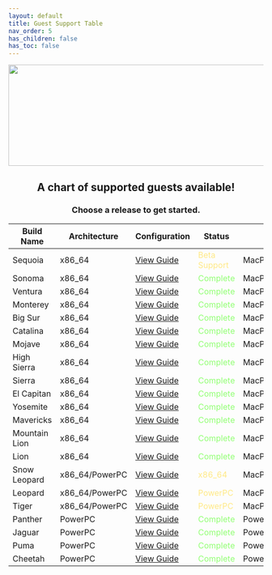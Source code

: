 ```yaml
---
layout: default
title: Guest Support Table
nav_order: 5
has_children: false
has_toc: false
---
```


<p align="center">
  <img width="650" height="200" src="../../../assets/HeaderGST.png">
</p>

<h2 align="center">A chart of supported guests available!</h2>
<h3 align="center">Choose a release to get started.</h3>


| Build Name | Architecture | Configuration | Status | Model | 
| --- | --- | --- | --- | --- |
| Sequoia | x86_64 | [View Guide](../../../installguides/00-Sequoia/index) | <span style="color: #ffe985;">Beta Support</span> | MacPro7,1 |
| Sonoma | x86_64 | [View Guide](../../../installguides/01-Sonoma/index) | <span style="color: #91ff73;">Complete</span> | MacPro7,1 |
| Ventura | x86_64 | [View Guide](../../../installguides/02-Ventura/index) | <span style="color: #91ff73;">Complete</span> | MacPro7,1 |
| Monterey | x86_64 | [View Guide](../../../installguides/03-Monterey/index) | <span style="color: #91ff73;">Complete</span> | MacPro7,1 |
| Big Sur | x86_64 | [View Guide](../../../installguides/04-BigSur/index) | <span style="color: #91ff73;">Complete</span> | MacPro7,1 |
| Catalina | x86_64 | [View Guide](../../../installguides/05-Catalina/index) | <span style="color: #91ff73;">Complete</span> | MacPro7,1 |
| Mojave | x86_64 | [View Guide](../../../installguides/06-Mojave/index) | <span style="color: #91ff73;">Complete</span>  | MacPro5,1 |
| High Sierra | x86_64 | [View Guide](../../../installguides/07-HighSierra/index) | <span style="color: #91ff73;">Complete</span>  | MacPro5,1 |
| Sierra | x86_64 | [View Guide](../../../installguides/08-Sierra/index) | <span style="color: #91ff73;">Complete</span>  | MacPro5,1 |
| El Capitan | x86_64 | [View Guide](../../../installguides/09-ElCapitan/index) | <span style="color: #91ff73;">Complete</span>  | MacPro5,1 |
| Yosemite | x86_64 | [View Guide](../../../installguides/10-Yosemite/index) | <span style="color: #91ff73;">Complete</span>  | MacPro5,1 |
| Mavericks | x86_64 | [View Guide](../../../installguides/11-Mavericks/index) | <span style="color: #91ff73;">Complete</span>  | MacPro5,1 |
| Mountain Lion | x86_64 | [View Guide](../../../installguides/12-MountainLion/index) | <span style="color: #91ff73;">Complete</span>  | MacPro5,1 |
| Lion | x86_64 | [View Guide](../../../installguides/13-Lion/index) | <span style="color: #91ff73;">Complete</span>  | MacPro5,1 |
| Snow Leopard | x86_64/PowerPC | [View Guide](../../../installguides/14-SnowLeopard/index) | <span style="color: #ffe985;">x86_64</span> | MacPro5,1/PowerMac3,1 |
| Leopard | x86_64/PowerPC | [View Guide](../../../installguides/15-Leopard/index) | <span style="color: #ffe985;">PowerPC</span> | MacPro4,1/PowerMac3,1 |
| Tiger | x86_64/PowerPC | [View Guide](../../../installguides/16-Tiger/index) | <span style="color: #ffe985;">PowerPC</span> | MacPro2,1/PowerMac3,1 |
| Panther | PowerPC | [View Guide](../../../installguides/17-Panther/index) | <span style="color: #91ff73;">Complete</span> | PowerMac3,1 |
| Jaguar | PowerPC | [View Guide](../../../installguides/18-Jaguar/index) | <span style="color: #91ff73;">Complete</span> | PowerMac3,1 |
| Puma | PowerPC | [View Guide](../../../installguides/19-Puma/index) | <span style="color: #91ff73;">Complete</span> | PowerMac3,1 |
| Cheetah | PowerPC | [View Guide](../../../installguides/20-Cheetah/index)| <span style="color: #91ff73;">Complete</span> | PowerMac3,1 |
